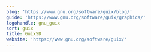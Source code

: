 ```yaml
---
blog: 'https://www.gnu.org/software/guix/blog/'
guide: 'https://www.gnu.org/software/guix/graphics/'
logohandle: gnu_guix
sort: guix
title: GuixSD
website: 'https://www.gnu.org/software/guix/'
---
```

